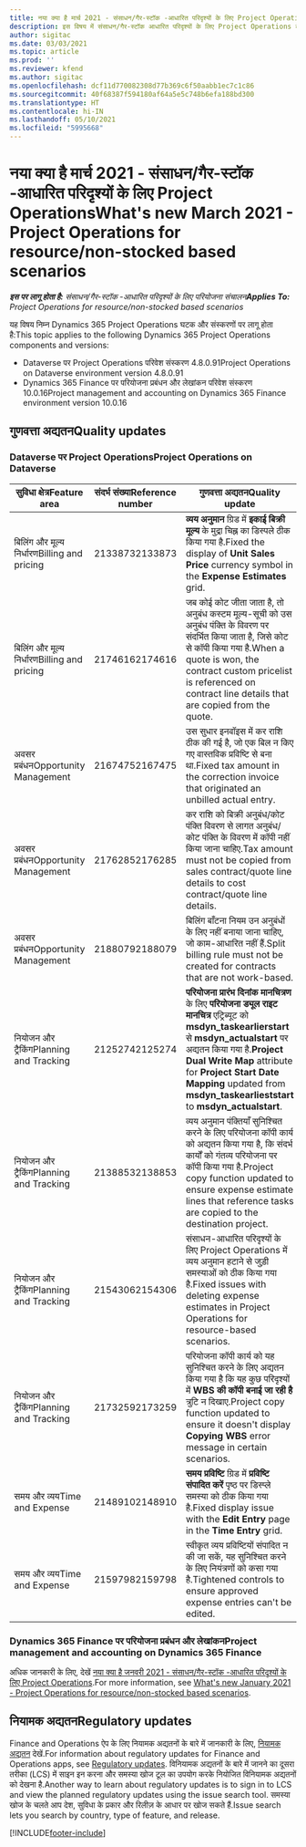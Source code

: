 ```yaml
---
title: नया क्या है मार्च 2021 - संसाधन/गैर-स्टॉक -आधारित परिदृश्यों के लिए Project Operations
description: इस विषय में संसाधन/गैर-स्टॉक आधारित परिदृश्यों के लिए Project Operations के मार्च 2021 रिलीज़ में उपलब्ध गुणवत्ता अद्यतनों के बारे में जानकारी दी गई है.
author: sigitac
ms.date: 03/03/2021
ms.topic: article
ms.prod: ''
ms.reviewer: kfend
ms.author: sigitac
ms.openlocfilehash: dcf11d770082308d77b369c6f50aabb1ec7c1c86
ms.sourcegitcommit: 40f68387f594180af64a5e5c748b6efa188bd300
ms.translationtype: HT
ms.contentlocale: hi-IN
ms.lasthandoff: 05/10/2021
ms.locfileid: "5995668"
---
```

# <a name="whats-new-march-2021---project-operations-for-resourcenon-stocked-based-scenarios"></a><span data-ttu-id="b26e0-103">नया क्या है मार्च 2021 - संसाधन/गैर-स्टॉक -आधारित परिदृश्यों के लिए Project Operations</span><span class="sxs-lookup"><span data-stu-id="b26e0-103">What's new March 2021 - Project Operations for resource/non-stocked based scenarios</span></span>

<span data-ttu-id="b26e0-104">_**इस पर लागू होता है:** संसाधन/गैर-स्टॉक -आधारित परिदृश्यों के लिए परियोजना संचालन_</span><span class="sxs-lookup"><span data-stu-id="b26e0-104">_**Applies To:** Project Operations for resource/non-stocked based scenarios_</span></span>

<span data-ttu-id="b26e0-105">यह विषय निम्न Dynamics 365 Project Operations घटक और संस्करणों पर लागू होता है:</span><span class="sxs-lookup"><span data-stu-id="b26e0-105">This topic applies to the following Dynamics 365 Project Operations components and versions:</span></span>

- <span data-ttu-id="b26e0-106">Dataverse पर Project Operations परिवेश संस्करण 4.8.0.91</span><span class="sxs-lookup"><span data-stu-id="b26e0-106">Project Operations on Dataverse environment version 4.8.0.91</span></span> 
- <span data-ttu-id="b26e0-107">Dynamics 365 Finance पर परियोजना प्रबंधन और लेखांकन परिवेश संस्करण 10.0.16</span><span class="sxs-lookup"><span data-stu-id="b26e0-107">Project management and accounting on Dynamics 365 Finance environment version 10.0.16</span></span> 

## <a name="quality-updates"></a><span data-ttu-id="b26e0-108">गुणवत्ता अद्यतन</span><span class="sxs-lookup"><span data-stu-id="b26e0-108">Quality updates</span></span>

### <a name="project-operations-on-dataverse"></a><span data-ttu-id="b26e0-109">Dataverse पर Project Operations</span><span class="sxs-lookup"><span data-stu-id="b26e0-109">Project Operations on Dataverse</span></span>


| <span data-ttu-id="b26e0-110">**सुविधा क्षेत्र**</span><span class="sxs-lookup"><span data-stu-id="b26e0-110">**Feature area**</span></span> | <span data-ttu-id="b26e0-111">**संदर्भ संख्या**</span><span class="sxs-lookup"><span data-stu-id="b26e0-111">**Reference number**</span></span> | <span data-ttu-id="b26e0-112">**गुणवत्ता अद्यतन**</span><span class="sxs-lookup"><span data-stu-id="b26e0-112">**Quality update**</span></span> |
| --- | --- | --- |
| <span data-ttu-id="b26e0-113">बिलिंग और मूल्य निर्धारण</span><span class="sxs-lookup"><span data-stu-id="b26e0-113">Billing and pricing</span></span> | <span data-ttu-id="b26e0-114">2133873</span><span class="sxs-lookup"><span data-stu-id="b26e0-114">2133873</span></span> | <span data-ttu-id="b26e0-115">**व्यय अनुमान** ग्रिड में **इकाई बिक्री मूल्य** के मुद्रा चिह्न का डिस्पले ठीक किया गया है.</span><span class="sxs-lookup"><span data-stu-id="b26e0-115">Fixed the display of **Unit Sales Price** currency symbol in the **Expense Estimates** grid.</span></span> |
| <span data-ttu-id="b26e0-116">बिलिंग और मूल्य निर्धारण</span><span class="sxs-lookup"><span data-stu-id="b26e0-116">Billing and pricing</span></span> | <span data-ttu-id="b26e0-117">2174616</span><span class="sxs-lookup"><span data-stu-id="b26e0-117">2174616</span></span> | <span data-ttu-id="b26e0-118">जब कोई कोट जीता जाता है, तो अनुबंध कस्टम मूल्य-सूची को उस अनुबंध पंक्ति के विवरण पर संदर्भित किया जाता है, जिसे कोट से कॉपी किया गया है.</span><span class="sxs-lookup"><span data-stu-id="b26e0-118">When a quote is won, the contract custom pricelist is referenced on contract line details that are copied from the quote.</span></span> |
| <span data-ttu-id="b26e0-119">अवसर प्रबंधन</span><span class="sxs-lookup"><span data-stu-id="b26e0-119">Opportunity Management</span></span> | <span data-ttu-id="b26e0-120">2167475</span><span class="sxs-lookup"><span data-stu-id="b26e0-120">2167475</span></span> | <span data-ttu-id="b26e0-121">उस सुधार इनवॉइस में कर राशि ठीक की गई है, जो एक बिल न किए गए वास्तविक प्रविष्टि से बना था.</span><span class="sxs-lookup"><span data-stu-id="b26e0-121">Fixed tax amount in the correction invoice that originated an unbilled actual entry.</span></span> |
| <span data-ttu-id="b26e0-122">अवसर प्रबंधन</span><span class="sxs-lookup"><span data-stu-id="b26e0-122">Opportunity Management</span></span> | <span data-ttu-id="b26e0-123">2176285</span><span class="sxs-lookup"><span data-stu-id="b26e0-123">2176285</span></span> | <span data-ttu-id="b26e0-124">कर राशि को बिक्री अनुबंध/कोट पंक्ति विवरण से लागत अनुबंध/कोट पंक्ति के विवरण में कॉपी नहीं किया जाना चाहिए.</span><span class="sxs-lookup"><span data-stu-id="b26e0-124">Tax amount must not be copied from sales contract/quote line details to cost contract/quote line details.</span></span> |
| <span data-ttu-id="b26e0-125">अवसर प्रबंधन</span><span class="sxs-lookup"><span data-stu-id="b26e0-125">Opportunity Management</span></span> | <span data-ttu-id="b26e0-126">2188079</span><span class="sxs-lookup"><span data-stu-id="b26e0-126">2188079</span></span> | <span data-ttu-id="b26e0-127">बिलिंग बाँटना नियम उन अनुबंधों के लिए नहीं बनाया जाना चाहिए, जो काम-आधारित नहीं हैं.</span><span class="sxs-lookup"><span data-stu-id="b26e0-127">Split billing rule must not be created for contracts that are not work-based.</span></span> |
| <span data-ttu-id="b26e0-128">नियोजन और ट्रैकिंग</span><span class="sxs-lookup"><span data-stu-id="b26e0-128">Planning and Tracking</span></span> | <span data-ttu-id="b26e0-129">2125274</span><span class="sxs-lookup"><span data-stu-id="b26e0-129">2125274</span></span> | <span data-ttu-id="b26e0-130">**परियोजना प्रारंभ दिनांक मानचित्रण** के लिए **परियोजना ड्यूल राइट मानचित्र** एट्रिब्यूट को **msdyn\_taskearlierstart** से **msdyn\_actualstart** पर अद्यतन किया गया है.</span><span class="sxs-lookup"><span data-stu-id="b26e0-130">**Project Dual Write Map** attribute for **Project Start Date Mapping** updated from **msdyn\_taskearlieststart** to **msdyn\_actualstart**.</span></span> |
| <span data-ttu-id="b26e0-131">नियोजन और ट्रैकिंग</span><span class="sxs-lookup"><span data-stu-id="b26e0-131">Planning and Tracking</span></span> | <span data-ttu-id="b26e0-132">2138853</span><span class="sxs-lookup"><span data-stu-id="b26e0-132">2138853</span></span> | <span data-ttu-id="b26e0-133">व्यय अनुमान पंक्तियाँ सुनिश्चित करने के लिए परियोजना कॉपी कार्य को अद्यतन किया गया है, कि संदर्भ कार्यों को गंतव्य परियोजना पर कॉपी किया गया है.</span><span class="sxs-lookup"><span data-stu-id="b26e0-133">Project copy function updated to ensure expense estimate lines that reference tasks are copied to the destination project.</span></span> |
| <span data-ttu-id="b26e0-134">नियोजन और ट्रैकिंग</span><span class="sxs-lookup"><span data-stu-id="b26e0-134">Planning and Tracking</span></span> | <span data-ttu-id="b26e0-135">2154306</span><span class="sxs-lookup"><span data-stu-id="b26e0-135">2154306</span></span> | <span data-ttu-id="b26e0-136">संसाधन-आधारित परिदृश्यों के लिए Project Operations में व्यय अनुमान हटाने से जुड़ी समस्याओं को ठीक किया गया है.</span><span class="sxs-lookup"><span data-stu-id="b26e0-136">Fixed issues with deleting expense estimates in Project Operations for resource-based scenarios.</span></span> |
| <span data-ttu-id="b26e0-137">नियोजन और ट्रैकिंग</span><span class="sxs-lookup"><span data-stu-id="b26e0-137">Planning and Tracking</span></span> | <span data-ttu-id="b26e0-138">2173259</span><span class="sxs-lookup"><span data-stu-id="b26e0-138">2173259</span></span> | <span data-ttu-id="b26e0-139">परियोजना कॉपी कार्य को यह सुनिश्चित करने के लिए अद्यतन किया गया है कि यह कुछ परिदृश्यों में **WBS की कॉपी बनाई जा रही है** त्रुटि न दिखाए.</span><span class="sxs-lookup"><span data-stu-id="b26e0-139">Project copy function updated to ensure it doesn't display **Copying WBS** error message in certain scenarios.</span></span> |
| <span data-ttu-id="b26e0-140">समय और व्यय</span><span class="sxs-lookup"><span data-stu-id="b26e0-140">Time and Expense</span></span> | <span data-ttu-id="b26e0-141">2148910</span><span class="sxs-lookup"><span data-stu-id="b26e0-141">2148910</span></span> | <span data-ttu-id="b26e0-142">**समय प्रविष्टि** ग्रिड में **प्रविष्टि संपादित करें** पृष्ठ पर डिस्प्ले समस्या को ठीक किया गया है.</span><span class="sxs-lookup"><span data-stu-id="b26e0-142">Fixed display issue with the **Edit Entry** page in the **Time Entry** grid.</span></span> |
| <span data-ttu-id="b26e0-143">समय और व्यय</span><span class="sxs-lookup"><span data-stu-id="b26e0-143">Time and Expense</span></span> | <span data-ttu-id="b26e0-144">2159798</span><span class="sxs-lookup"><span data-stu-id="b26e0-144">2159798</span></span> | <span data-ttu-id="b26e0-145">स्वीकृत व्यय प्रविष्टियों संपादित न की जा सकें, यह सुनिश्चित करने के लिए नियंत्रणों को कसा गया है.</span><span class="sxs-lookup"><span data-stu-id="b26e0-145">Tightened controls to ensure approved expense entries can't be edited.</span></span> |

### <a name="project-management-and-accounting-on-dynamics-365-finance"></a><span data-ttu-id="b26e0-146">Dynamics 365 Finance पर परियोजना प्रबंधन और लेखांकन</span><span class="sxs-lookup"><span data-stu-id="b26e0-146">Project management and accounting on Dynamics 365 Finance</span></span>

<span data-ttu-id="b26e0-147">अधिक जानकारी के लिए, देखें [नया क्या है जनवरी 2021 - संसाधन/गैर-स्टॉक -आधारित परिदृश्यों के लिए Project Operations](whats-new-jan-2021-resource-based.md).</span><span class="sxs-lookup"><span data-stu-id="b26e0-147">For more information, see [What's new January 2021 - Project Operations for resource/non-stocked based scenarios](whats-new-jan-2021-resource-based.md).</span></span>

## <a name="regulatory-updates"></a><span data-ttu-id="b26e0-148">नियामक अद्यतन</span><span class="sxs-lookup"><span data-stu-id="b26e0-148">Regulatory updates</span></span>

<span data-ttu-id="b26e0-149">Finance and Operations ऐप के लिए नियामक अद्यतनों के बारे में जानकारी के लिए, [नियामक अद्यतन](/dynamics365/finance/localizations/regulatory-updates) देखें.</span><span class="sxs-lookup"><span data-stu-id="b26e0-149">For information about regulatory updates for Finance and Operations apps, see [Regulatory updates](/dynamics365/finance/localizations/regulatory-updates).</span></span> <span data-ttu-id="b26e0-150">विनियामक अद्यतनों के बारे में जानने का दूसरा तरीका (LCS) में साइन इन करना और समस्या खोज टूल का उपयोग करके नियोजित विनियामक अद्यतनों को देखना है.</span><span class="sxs-lookup"><span data-stu-id="b26e0-150">Another way to learn about regulatory updates is to sign in to LCS and view the planned regulatory updates using the issue search tool.</span></span> <span data-ttu-id="b26e0-151">समस्या खोज के चलते आप देश, सुविधा के प्रकार और रिलीज़ के आधार पर खोज सकते हैं.</span><span class="sxs-lookup"><span data-stu-id="b26e0-151">Issue search lets you search by country, type of feature, and release.</span></span>


[!INCLUDE[footer-include](../includes/footer-banner.md)]